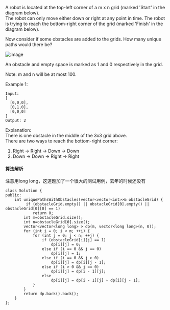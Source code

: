 A robot is located at the top-left corner of a m x n grid (marked 'Start' in the diagram below).
<br>
The robot can only move either down or right at any point in time. The robot is trying to reach the bottom-right corner of the grid (marked 'Finish' in the diagram below).<br>

Now consider if some obstacles are added to the grids. How many unique paths would there be?<br>


![image](https://leetcode.com/problems/unique-paths-ii/)

An obstacle and empty space is marked as 1 and 0 respectively in the grid.<br>

Note: m and n will be at most 100.<br>

Example 1:<br>
```
Input:
[
  [0,0,0],
  [0,1,0],
  [0,0,0]
]
Output: 2
```
Explanation:<br>
There is one obstacle in the middle of the 3x3 grid above.<br>
There are two ways to reach the bottom-right corner:<br>
1. Right -> Right -> Down -> Down<br>
2. Down -> Down -> Right -> Right<br>
#### 算法解析
注意用long long，这道题加了一个很大的测试用例，去年的时候还没有
```
class Solution {
public:
    int uniquePathsWithObstacles(vector<vector<int>>& obstacleGrid) {
         if (obstacleGrid.empty() || obstacleGrid[0].empty() || obstacleGrid[0][0] == 1) 
            return 0;
        int m=obstacleGrid.size();
        int n=obstacleGrid[0].size();
        vector<vector<long long> > dp(m, vector<long long>(n, 0));
        for (int i = 0; i < m; ++i) {
            for (int j = 0; j < n; ++j) {
                if (obstacleGrid[i][j] == 1) 
                    dp[i][j] = 0;
                else if (i == 0 && j == 0) 
                    dp[i][j] = 1;
                else if (i == 0 && j > 0) 
                    dp[i][j] = dp[i][j - 1];
                else if (i > 0 && j == 0) 
                    dp[i][j] = dp[i - 1][j];
                else
                    dp[i][j] = dp[i - 1][j] + dp[i][j - 1];
            }
        }
        return dp.back().back();
    }
};
```
